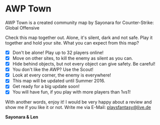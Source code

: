 # AWP Town
AWP Town is a created community map by Sayonara for Counter-Strike: Global Offensive

Check this map together out. Alone, it's silent, dark and not safe. Play it together and hold your site. What you can expect from this map?

- [x] Don't be alone! Play up to 32 players online!
- [x] Move on other sites, to kill the enemy as silent as you can.
- [x] Hide behind objects, but not every object can give safety. Be careful!
- [x] You don't like the AWP? Use the Scout!
- [x] Look at every corner, the enemy is everywhere!
- [x] This map will be updated until Summer 2016.
- [x] Get ready for a big update soon!
- [x] You will have fun, if you play with more players than 1vs1!

With another words, enjoy it! I would be very happy about a review and show me if you like it or not. Write me via E-Mail: playsfantasy@live.de

**Sayonara & Len**


